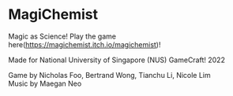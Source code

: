 # MagiChemist
Magic as Science! Play the game here(https://magichemist.itch.io/magichemist)!

Made for National University of Singapore (NUS) GameCraft! 2022

Game by Nicholas Foo, Bertrand Wong, Tianchu Li, Nicole Lim
<br>Music by Maegan Neo


